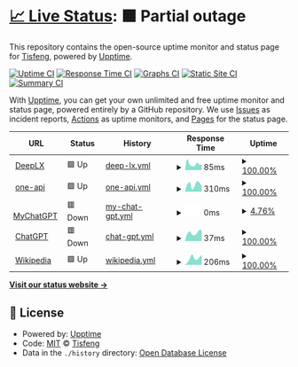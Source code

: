 # [📈 Live Status](https://Tisfeng.github.io/uptime): <!--live status--> **🟧 Partial outage**

This repository contains the open-source uptime monitor and status page for [Tisfeng](https://Tisfeng.github.io/uptime), powered by [Upptime](https://github.com/upptime/upptime).

[![Uptime CI](https://github.com/Tisfeng/Upptime/workflows/Uptime%20CI/badge.svg)](https://github.com/Tisfeng/Upptime/actions?query=workflow%3A%22Uptime+CI%22)
[![Response Time CI](https://github.com/Tisfeng/Upptime/workflows/Response%20Time%20CI/badge.svg)](https://github.com/Tisfeng/Upptime/actions?query=workflow%3A%22Response+Time+CI%22)
[![Graphs CI](https://github.com/Tisfeng/Upptime/workflows/Graphs%20CI/badge.svg)](https://github.com/Tisfeng/Upptime/actions?query=workflow%3A%22Graphs+CI%22)
[![Static Site CI](https://github.com/Tisfeng/Upptime/workflows/Static%20Site%20CI/badge.svg)](https://github.com/Tisfeng/Upptime/actions?query=workflow%3A%22Static+Site+CI%22)
[![Summary CI](https://github.com/Tisfeng/Upptime/workflows/Summary%20CI/badge.svg)](https://github.com/Tisfeng/Upptime/actions?query=workflow%3A%22Summary+CI%22)

With [Upptime](https://upptime.js.org), you can get your own unlimited and free uptime monitor and status page, powered entirely by a GitHub repository. We use [Issues](https://github.com/Tisfeng/Upptime/issues) as incident reports, [Actions](https://github.com/Tisfeng/Upptime/actions) as uptime monitors, and [Pages](https://Tisfeng.github.io/Upptime) for the status page.

<!--start: status pages-->
<!-- This summary is generated by Upptime (https://github.com/upptime/upptime) -->
<!-- Do not edit this manually, your changes will be overwritten -->
<!-- prettier-ignore -->
| URL | Status | History | Response Time | Uptime |
| --- | ------ | ------- | ------------- | ------ |
| <img alt="" src="https://icons.duckduckgo.com/ip3/deeplx.izual.me.ico" height="13"> [DeepLX](https://deeplx.izual.me) | 🟩 Up | [deep-lx.yml](https://github.com/tisfeng/uptime/commits/HEAD/history/deep-lx.yml) | <details><summary><img alt="Response time graph" src="./graphs/deep-lx/response-time-week.png" height="20"> 85ms</summary><br><a href="https://uptime.izual.me/history/deep-lx"><img alt="Response time 134" src="https://img.shields.io/endpoint?url=https%3A%2F%2Fraw.githubusercontent.com%2Ftisfeng%2Fuptime%2FHEAD%2Fapi%2Fdeep-lx%2Fresponse-time.json"></a><br><a href="https://uptime.izual.me/history/deep-lx"><img alt="24-hour response time 75" src="https://img.shields.io/endpoint?url=https%3A%2F%2Fraw.githubusercontent.com%2Ftisfeng%2Fuptime%2FHEAD%2Fapi%2Fdeep-lx%2Fresponse-time-day.json"></a><br><a href="https://uptime.izual.me/history/deep-lx"><img alt="7-day response time 85" src="https://img.shields.io/endpoint?url=https%3A%2F%2Fraw.githubusercontent.com%2Ftisfeng%2Fuptime%2FHEAD%2Fapi%2Fdeep-lx%2Fresponse-time-week.json"></a><br><a href="https://uptime.izual.me/history/deep-lx"><img alt="30-day response time 127" src="https://img.shields.io/endpoint?url=https%3A%2F%2Fraw.githubusercontent.com%2Ftisfeng%2Fuptime%2FHEAD%2Fapi%2Fdeep-lx%2Fresponse-time-month.json"></a><br><a href="https://uptime.izual.me/history/deep-lx"><img alt="1-year response time 134" src="https://img.shields.io/endpoint?url=https%3A%2F%2Fraw.githubusercontent.com%2Ftisfeng%2Fuptime%2FHEAD%2Fapi%2Fdeep-lx%2Fresponse-time-year.json"></a></details> | <details><summary><a href="https://uptime.izual.me/history/deep-lx">100.00%</a></summary><a href="https://uptime.izual.me/history/deep-lx"><img alt="All-time uptime 100.00%" src="https://img.shields.io/endpoint?url=https%3A%2F%2Fraw.githubusercontent.com%2Ftisfeng%2Fuptime%2FHEAD%2Fapi%2Fdeep-lx%2Fuptime.json"></a><br><a href="https://uptime.izual.me/history/deep-lx"><img alt="24-hour uptime 100.00%" src="https://img.shields.io/endpoint?url=https%3A%2F%2Fraw.githubusercontent.com%2Ftisfeng%2Fuptime%2FHEAD%2Fapi%2Fdeep-lx%2Fuptime-day.json"></a><br><a href="https://uptime.izual.me/history/deep-lx"><img alt="7-day uptime 100.00%" src="https://img.shields.io/endpoint?url=https%3A%2F%2Fraw.githubusercontent.com%2Ftisfeng%2Fuptime%2FHEAD%2Fapi%2Fdeep-lx%2Fuptime-week.json"></a><br><a href="https://uptime.izual.me/history/deep-lx"><img alt="30-day uptime 100.00%" src="https://img.shields.io/endpoint?url=https%3A%2F%2Fraw.githubusercontent.com%2Ftisfeng%2Fuptime%2FHEAD%2Fapi%2Fdeep-lx%2Fuptime-month.json"></a><br><a href="https://uptime.izual.me/history/deep-lx"><img alt="1-year uptime 100.00%" src="https://img.shields.io/endpoint?url=https%3A%2F%2Fraw.githubusercontent.com%2Ftisfeng%2Fuptime%2FHEAD%2Fapi%2Fdeep-lx%2Fuptime-year.json"></a></details>
| <img alt="" src="https://icons.duckduckgo.com/ip3/oneapi.izual.me.ico" height="13"> [one-api](https://oneapi.izual.me) | 🟩 Up | [one-api.yml](https://github.com/tisfeng/uptime/commits/HEAD/history/one-api.yml) | <details><summary><img alt="Response time graph" src="./graphs/one-api/response-time-week.png" height="20"> 310ms</summary><br><a href="https://uptime.izual.me/history/one-api"><img alt="Response time 238" src="https://img.shields.io/endpoint?url=https%3A%2F%2Fraw.githubusercontent.com%2Ftisfeng%2Fuptime%2FHEAD%2Fapi%2Fone-api%2Fresponse-time.json"></a><br><a href="https://uptime.izual.me/history/one-api"><img alt="24-hour response time 236" src="https://img.shields.io/endpoint?url=https%3A%2F%2Fraw.githubusercontent.com%2Ftisfeng%2Fuptime%2FHEAD%2Fapi%2Fone-api%2Fresponse-time-day.json"></a><br><a href="https://uptime.izual.me/history/one-api"><img alt="7-day response time 310" src="https://img.shields.io/endpoint?url=https%3A%2F%2Fraw.githubusercontent.com%2Ftisfeng%2Fuptime%2FHEAD%2Fapi%2Fone-api%2Fresponse-time-week.json"></a><br><a href="https://uptime.izual.me/history/one-api"><img alt="30-day response time 238" src="https://img.shields.io/endpoint?url=https%3A%2F%2Fraw.githubusercontent.com%2Ftisfeng%2Fuptime%2FHEAD%2Fapi%2Fone-api%2Fresponse-time-month.json"></a><br><a href="https://uptime.izual.me/history/one-api"><img alt="1-year response time 238" src="https://img.shields.io/endpoint?url=https%3A%2F%2Fraw.githubusercontent.com%2Ftisfeng%2Fuptime%2FHEAD%2Fapi%2Fone-api%2Fresponse-time-year.json"></a></details> | <details><summary><a href="https://uptime.izual.me/history/one-api">100.00%</a></summary><a href="https://uptime.izual.me/history/one-api"><img alt="All-time uptime 100.00%" src="https://img.shields.io/endpoint?url=https%3A%2F%2Fraw.githubusercontent.com%2Ftisfeng%2Fuptime%2FHEAD%2Fapi%2Fone-api%2Fuptime.json"></a><br><a href="https://uptime.izual.me/history/one-api"><img alt="24-hour uptime 100.00%" src="https://img.shields.io/endpoint?url=https%3A%2F%2Fraw.githubusercontent.com%2Ftisfeng%2Fuptime%2FHEAD%2Fapi%2Fone-api%2Fuptime-day.json"></a><br><a href="https://uptime.izual.me/history/one-api"><img alt="7-day uptime 100.00%" src="https://img.shields.io/endpoint?url=https%3A%2F%2Fraw.githubusercontent.com%2Ftisfeng%2Fuptime%2FHEAD%2Fapi%2Fone-api%2Fuptime-week.json"></a><br><a href="https://uptime.izual.me/history/one-api"><img alt="30-day uptime 100.00%" src="https://img.shields.io/endpoint?url=https%3A%2F%2Fraw.githubusercontent.com%2Ftisfeng%2Fuptime%2FHEAD%2Fapi%2Fone-api%2Fuptime-month.json"></a><br><a href="https://uptime.izual.me/history/one-api"><img alt="1-year uptime 100.00%" src="https://img.shields.io/endpoint?url=https%3A%2F%2Fraw.githubusercontent.com%2Ftisfeng%2Fuptime%2FHEAD%2Fapi%2Fone-api%2Fuptime-year.json"></a></details>
| <img alt="" src="https://icons.duckduckgo.com/ip3/chatgpt.izual.me.ico" height="13"> [MyChatGPT](https://chatgpt.izual.me) | 🟥 Down | [my-chat-gpt.yml](https://github.com/tisfeng/uptime/commits/HEAD/history/my-chat-gpt.yml) | <details><summary><img alt="Response time graph" src="./graphs/my-chat-gpt/response-time-week.png" height="20"> 0ms</summary><br><a href="https://uptime.izual.me/history/my-chat-gpt"><img alt="Response time 116" src="https://img.shields.io/endpoint?url=https%3A%2F%2Fraw.githubusercontent.com%2Ftisfeng%2Fuptime%2FHEAD%2Fapi%2Fmy-chat-gpt%2Fresponse-time.json"></a><br><a href="https://uptime.izual.me/history/my-chat-gpt"><img alt="24-hour response time 0" src="https://img.shields.io/endpoint?url=https%3A%2F%2Fraw.githubusercontent.com%2Ftisfeng%2Fuptime%2FHEAD%2Fapi%2Fmy-chat-gpt%2Fresponse-time-day.json"></a><br><a href="https://uptime.izual.me/history/my-chat-gpt"><img alt="7-day response time 0" src="https://img.shields.io/endpoint?url=https%3A%2F%2Fraw.githubusercontent.com%2Ftisfeng%2Fuptime%2FHEAD%2Fapi%2Fmy-chat-gpt%2Fresponse-time-week.json"></a><br><a href="https://uptime.izual.me/history/my-chat-gpt"><img alt="30-day response time 116" src="https://img.shields.io/endpoint?url=https%3A%2F%2Fraw.githubusercontent.com%2Ftisfeng%2Fuptime%2FHEAD%2Fapi%2Fmy-chat-gpt%2Fresponse-time-month.json"></a><br><a href="https://uptime.izual.me/history/my-chat-gpt"><img alt="1-year response time 116" src="https://img.shields.io/endpoint?url=https%3A%2F%2Fraw.githubusercontent.com%2Ftisfeng%2Fuptime%2FHEAD%2Fapi%2Fmy-chat-gpt%2Fresponse-time-year.json"></a></details> | <details><summary><a href="https://uptime.izual.me/history/my-chat-gpt">4.76%</a></summary><a href="https://uptime.izual.me/history/my-chat-gpt"><img alt="All-time uptime 75.53%" src="https://img.shields.io/endpoint?url=https%3A%2F%2Fraw.githubusercontent.com%2Ftisfeng%2Fuptime%2FHEAD%2Fapi%2Fmy-chat-gpt%2Fuptime.json"></a><br><a href="https://uptime.izual.me/history/my-chat-gpt"><img alt="24-hour uptime 33.29%" src="https://img.shields.io/endpoint?url=https%3A%2F%2Fraw.githubusercontent.com%2Ftisfeng%2Fuptime%2FHEAD%2Fapi%2Fmy-chat-gpt%2Fuptime-day.json"></a><br><a href="https://uptime.izual.me/history/my-chat-gpt"><img alt="7-day uptime 4.76%" src="https://img.shields.io/endpoint?url=https%3A%2F%2Fraw.githubusercontent.com%2Ftisfeng%2Fuptime%2FHEAD%2Fapi%2Fmy-chat-gpt%2Fuptime-week.json"></a><br><a href="https://uptime.izual.me/history/my-chat-gpt"><img alt="30-day uptime 72.01%" src="https://img.shields.io/endpoint?url=https%3A%2F%2Fraw.githubusercontent.com%2Ftisfeng%2Fuptime%2FHEAD%2Fapi%2Fmy-chat-gpt%2Fuptime-month.json"></a><br><a href="https://uptime.izual.me/history/my-chat-gpt"><img alt="1-year uptime 75.53%" src="https://img.shields.io/endpoint?url=https%3A%2F%2Fraw.githubusercontent.com%2Ftisfeng%2Fuptime%2FHEAD%2Fapi%2Fmy-chat-gpt%2Fuptime-year.json"></a></details>
| <img alt="" src="https://icons.duckduckgo.com/ip3/chat.openai.com.ico" height="13"> [ChatGPT](https://chat.openai.com) | 🟥 Down | [chat-gpt.yml](https://github.com/tisfeng/uptime/commits/HEAD/history/chat-gpt.yml) | <details><summary><img alt="Response time graph" src="./graphs/chat-gpt/response-time-week.png" height="20"> 37ms</summary><br><a href="https://uptime.izual.me/history/chat-gpt"><img alt="Response time 56" src="https://img.shields.io/endpoint?url=https%3A%2F%2Fraw.githubusercontent.com%2Ftisfeng%2Fuptime%2FHEAD%2Fapi%2Fchat-gpt%2Fresponse-time.json"></a><br><a href="https://uptime.izual.me/history/chat-gpt"><img alt="24-hour response time 48" src="https://img.shields.io/endpoint?url=https%3A%2F%2Fraw.githubusercontent.com%2Ftisfeng%2Fuptime%2FHEAD%2Fapi%2Fchat-gpt%2Fresponse-time-day.json"></a><br><a href="https://uptime.izual.me/history/chat-gpt"><img alt="7-day response time 37" src="https://img.shields.io/endpoint?url=https%3A%2F%2Fraw.githubusercontent.com%2Ftisfeng%2Fuptime%2FHEAD%2Fapi%2Fchat-gpt%2Fresponse-time-week.json"></a><br><a href="https://uptime.izual.me/history/chat-gpt"><img alt="30-day response time 46" src="https://img.shields.io/endpoint?url=https%3A%2F%2Fraw.githubusercontent.com%2Ftisfeng%2Fuptime%2FHEAD%2Fapi%2Fchat-gpt%2Fresponse-time-month.json"></a><br><a href="https://uptime.izual.me/history/chat-gpt"><img alt="1-year response time 56" src="https://img.shields.io/endpoint?url=https%3A%2F%2Fraw.githubusercontent.com%2Ftisfeng%2Fuptime%2FHEAD%2Fapi%2Fchat-gpt%2Fresponse-time-year.json"></a></details> | <details><summary><a href="https://uptime.izual.me/history/chat-gpt">100.00%</a></summary><a href="https://uptime.izual.me/history/chat-gpt"><img alt="All-time uptime 99.97%" src="https://img.shields.io/endpoint?url=https%3A%2F%2Fraw.githubusercontent.com%2Ftisfeng%2Fuptime%2FHEAD%2Fapi%2Fchat-gpt%2Fuptime.json"></a><br><a href="https://uptime.izual.me/history/chat-gpt"><img alt="24-hour uptime 100.00%" src="https://img.shields.io/endpoint?url=https%3A%2F%2Fraw.githubusercontent.com%2Ftisfeng%2Fuptime%2FHEAD%2Fapi%2Fchat-gpt%2Fuptime-day.json"></a><br><a href="https://uptime.izual.me/history/chat-gpt"><img alt="7-day uptime 100.00%" src="https://img.shields.io/endpoint?url=https%3A%2F%2Fraw.githubusercontent.com%2Ftisfeng%2Fuptime%2FHEAD%2Fapi%2Fchat-gpt%2Fuptime-week.json"></a><br><a href="https://uptime.izual.me/history/chat-gpt"><img alt="30-day uptime 100.00%" src="https://img.shields.io/endpoint?url=https%3A%2F%2Fraw.githubusercontent.com%2Ftisfeng%2Fuptime%2FHEAD%2Fapi%2Fchat-gpt%2Fuptime-month.json"></a><br><a href="https://uptime.izual.me/history/chat-gpt"><img alt="1-year uptime 99.97%" src="https://img.shields.io/endpoint?url=https%3A%2F%2Fraw.githubusercontent.com%2Ftisfeng%2Fuptime%2FHEAD%2Fapi%2Fchat-gpt%2Fuptime-year.json"></a></details>
| <img alt="" src="https://icons.duckduckgo.com/ip3/en.wikipedia.org.ico" height="13"> [Wikipedia](https://en.wikipedia.org) | 🟩 Up | [wikipedia.yml](https://github.com/tisfeng/uptime/commits/HEAD/history/wikipedia.yml) | <details><summary><img alt="Response time graph" src="./graphs/wikipedia/response-time-week.png" height="20"> 206ms</summary><br><a href="https://uptime.izual.me/history/wikipedia"><img alt="Response time 189" src="https://img.shields.io/endpoint?url=https%3A%2F%2Fraw.githubusercontent.com%2Ftisfeng%2Fuptime%2FHEAD%2Fapi%2Fwikipedia%2Fresponse-time.json"></a><br><a href="https://uptime.izual.me/history/wikipedia"><img alt="24-hour response time 307" src="https://img.shields.io/endpoint?url=https%3A%2F%2Fraw.githubusercontent.com%2Ftisfeng%2Fuptime%2FHEAD%2Fapi%2Fwikipedia%2Fresponse-time-day.json"></a><br><a href="https://uptime.izual.me/history/wikipedia"><img alt="7-day response time 206" src="https://img.shields.io/endpoint?url=https%3A%2F%2Fraw.githubusercontent.com%2Ftisfeng%2Fuptime%2FHEAD%2Fapi%2Fwikipedia%2Fresponse-time-week.json"></a><br><a href="https://uptime.izual.me/history/wikipedia"><img alt="30-day response time 185" src="https://img.shields.io/endpoint?url=https%3A%2F%2Fraw.githubusercontent.com%2Ftisfeng%2Fuptime%2FHEAD%2Fapi%2Fwikipedia%2Fresponse-time-month.json"></a><br><a href="https://uptime.izual.me/history/wikipedia"><img alt="1-year response time 189" src="https://img.shields.io/endpoint?url=https%3A%2F%2Fraw.githubusercontent.com%2Ftisfeng%2Fuptime%2FHEAD%2Fapi%2Fwikipedia%2Fresponse-time-year.json"></a></details> | <details><summary><a href="https://uptime.izual.me/history/wikipedia">100.00%</a></summary><a href="https://uptime.izual.me/history/wikipedia"><img alt="All-time uptime 100.00%" src="https://img.shields.io/endpoint?url=https%3A%2F%2Fraw.githubusercontent.com%2Ftisfeng%2Fuptime%2FHEAD%2Fapi%2Fwikipedia%2Fuptime.json"></a><br><a href="https://uptime.izual.me/history/wikipedia"><img alt="24-hour uptime 100.00%" src="https://img.shields.io/endpoint?url=https%3A%2F%2Fraw.githubusercontent.com%2Ftisfeng%2Fuptime%2FHEAD%2Fapi%2Fwikipedia%2Fuptime-day.json"></a><br><a href="https://uptime.izual.me/history/wikipedia"><img alt="7-day uptime 100.00%" src="https://img.shields.io/endpoint?url=https%3A%2F%2Fraw.githubusercontent.com%2Ftisfeng%2Fuptime%2FHEAD%2Fapi%2Fwikipedia%2Fuptime-week.json"></a><br><a href="https://uptime.izual.me/history/wikipedia"><img alt="30-day uptime 100.00%" src="https://img.shields.io/endpoint?url=https%3A%2F%2Fraw.githubusercontent.com%2Ftisfeng%2Fuptime%2FHEAD%2Fapi%2Fwikipedia%2Fuptime-month.json"></a><br><a href="https://uptime.izual.me/history/wikipedia"><img alt="1-year uptime 100.00%" src="https://img.shields.io/endpoint?url=https%3A%2F%2Fraw.githubusercontent.com%2Ftisfeng%2Fuptime%2FHEAD%2Fapi%2Fwikipedia%2Fuptime-year.json"></a></details>

<!--end: status pages-->

[**Visit our status website →**](https://Tisfeng.github.io/Upptime)

## 📄 License

- Powered by: [Upptime](https://github.com/upptime/upptime)
- Code: [MIT](./LICENSE) © [Tisfeng](https://Tisfeng.github.io/Upptime)
- Data in the `./history` directory: [Open Database License](https://opendatacommons.org/licenses/odbl/1-0/)
